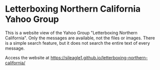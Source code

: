 # Letterboxing Northern California Yahoo Group

This is a website view of the Yahoo Group "Letterboxing Northern California".
Only the messages are available, not the files or images.
There is a simple search feature, but it does not search the entire text of every message.

Access the website at https://sileagle1.github.io/letterboxing-northern-california/

